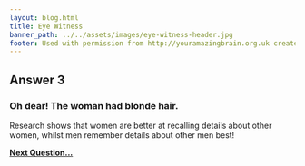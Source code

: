 ```yaml
---
layout: blog.html
title: Eye Witness
banner_path: ../../assets/images/eye-witness-header.jpg
footer: Used with permission from http://youramazingbrain.org.uk created by At-Bristol Science centre
---
```

## Answer 3

### Oh dear! The woman had blonde hair.

Research shows that women are better at recalling details about other women, whilst men remember details about other men best!

[**Next Question...**](eye-witness-p10)
